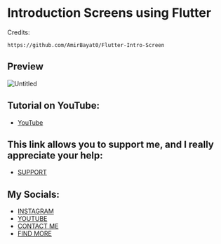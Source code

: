 # Introduction Screens using Flutter

Credits:
```console
https://github.com/AmirBayat0/Flutter-Intro-Screen
```
## Preview
![Untitled](https://github.com/AmirBayat0/Flutter-Intro-Screen/assets/91388754/81e637f5-33a1-40d0-a543-61ce01ec9795)

## Tutorial on YouTube:
* [YouTube](https://youtu.be/vaBSkgLnINI?si=8e2QXo2SIKpmCzAr)

## This link allows you to support me, and I really appreciate your help:
* [SUPPORT](https://www.buymeacoffee.com/AmirBayat)

## My Socials:
* [INSTAGRAM](https://www.instagram.com/codewithflexz)
* [YOUTUBE]( https://www.youtube.com/c/ProgrammingWithFlexZ)
* [CONTACT ME](https://amirbayat.dev@gmail.com)
* [FIND MORE](https://zaap.bio/CodeWithFlexz)
